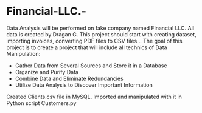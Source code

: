 # Financial-LLC.-
Data Analysis will be performed on fake company named Financial LLC. All data is created by Dragan G.
This project should start with creating dataset, importing invoices, converting PDF files to CSV files...
The goal of this project is to create a project that will include all technics of Data Manipulation: 
- Gather Data from Several Sources and Store it in a Database
- Organize and Purify Data
- Combine Data and Eliminate Redundancies
- Utilize Data Analysis to Discover Important Information

Created Clients.csv file in MySQL. Imported and manipulated with it in Python script Customers.py
